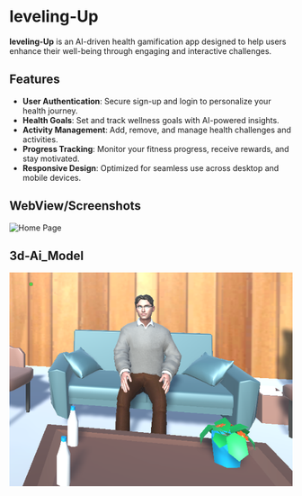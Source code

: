 # leveling-Up

**leveling-Up** is an AI-driven health gamification app designed to help users enhance their well-being through engaging and interactive challenges.

## Features

- **User Authentication**: Secure sign-up and login to personalize your health journey.
- **Health Goals**: Set and track wellness goals with AI-powered insights.
- **Activity Management**: Add, remove, and manage health challenges and activities.
- **Progress Tracking**: Monitor your fitness progress, receive rewards, and stay motivated.
- **Responsive Design**: Optimized for seamless use across desktop and mobile devices.

## WebView/Screenshots

![Home Page](Screenshot1.png)

## 3d-Ai_Model

![Home Page](Screenshot2.png)
